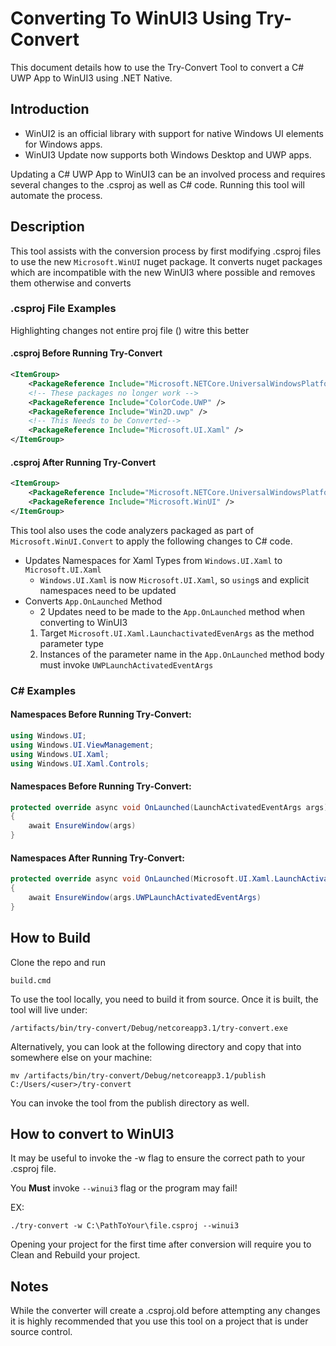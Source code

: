 # Converting To WinUI3 Using Try-Convert

This document details how to use the Try-Convert Tool to convert a C# UWP App to WinUI3 using .NET Native.

## Introduction
<!-- Use this section to provide background context for the new API(s) 
in this spec. -->
- WinUI2 is an official library with support for native Windows UI elements for Windows apps. 
- WinUI3 Update now supports both Windows Desktop and UWP apps. 

Updating a C# UWP App to WinUI3 can be an involved process and requires several changes to the .csproj as well as C# code. Running this tool will automate the process. 

## Description
This tool assists with the conversion process by first modifying .csproj files to use the new `Microsoft.WinUI` nuget package. It converts nuget packages which are incompatible with the new WinUI3 where possible and removes them otherwise and converts

### .csproj File Examples
Highlighting changes not entire proj file () witre this better

#### .csproj Before Running Try-Convert
```xml
<ItemGroup>
    <PackageReference Include="Microsoft.NETCore.UniversalWindowsPlatform" />
    <!-- These packages no longer work -->
    <PackageReference Include="ColorCode.UWP" />
    <PackageReference Include="Win2D.uwp" />
    <!-- This Needs to be Converted-->
    <PackageReference Include="Microsoft.UI.Xaml" />
</ItemGroup>
```
#### .csproj After Running Try-Convert
```xml
<ItemGroup>
    <PackageReference Include="Microsoft.NETCore.UniversalWindowsPlatform" />
    <PackageReference Include="Microsoft.WinUI" />
</ItemGroup>
```
This tool also uses the code analyzers packaged as part of `Microsoft.WinUI.Convert` to apply the following changes to C# code. 

- Updates Namespaces for Xaml Types from `Windows.UI.Xaml` to `Microsoft.UI.Xaml`
    - `Windows.UI.Xaml` is now `Microsoft.UI.Xaml`, so `using`s and explicit namespaces need to be updated
- Converts `App.OnLaunched` Method
    - 2 Updates need to be made to the `App.OnLaunched` method when converting to WinUI3
    1. Target `Microsoft.UI.Xaml.LaunchactivatedEvenArgs` as the method parameter type
    2. Instances of the parameter name in the `App.OnLaunched` method body must invoke `UWPLaunchActivatedEventArgs`

### C# Examples

#### Namespaces Before Running Try-Convert:
```csharp
using Windows.UI;
using Windows.UI.ViewManagement;
using Windows.UI.Xaml;
using Windows.UI.Xaml.Controls;
```

#### Namespaces Before Running Try-Convert:
```c#
protected override async void OnLaunched(LaunchActivatedEventArgs args)
{
    await EnsureWindow(args)
}
```

#### Namespaces After Running Try-Convert:
```csharp
protected override async void OnLaunched(Microsoft.UI.Xaml.LaunchActivatedEventArgs args)
{
    await EnsureWindow(args.UWPLaunchActivatedEventArgs)
}
```

## How to Build
Clone the repo and run
```
build.cmd
```
To use the tool locally, you need to build it from source. Once it is built, the tool will live under:
```
/artifacts/bin/try-convert/Debug/netcoreapp3.1/try-convert.exe
```
Alternatively, you can look at the following directory and copy that into somewhere else on your machine:
```
mv /artifacts/bin/try-convert/Debug/netcoreapp3.1/publish C:/Users/<user>/try-convert
```
You can invoke the tool from the publish directory as well.

## How to convert to WinUI3

It may be useful to invoke the -w flag to ensure the correct path to your .csproj file. 

You **Must** invoke `--winui3` flag or the program may fail!

EX:
```
./try-convert -w C:\PathToYour\file.csproj --winui3
```
Opening your project for the first time after conversion will require you to Clean and Rebuild your project. 

## Notes

While the converter will create a .csproj.old before attempting any changes it is highly recommended that you use this tool on a project that is under source control. 
